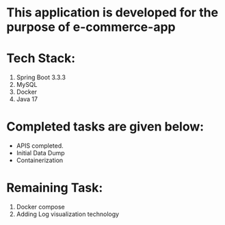 # This application is developed for the purpose of e-commerce-app

# Tech Stack:
1. Spring Boot 3.3.3
2. MySQL
3. Docker
4. Java 17

# Completed tasks are given below:
* APIS completed.
* Initial Data Dump
* Containerization

# Remaining Task:
1. Docker compose
2. Adding Log visualization technology 